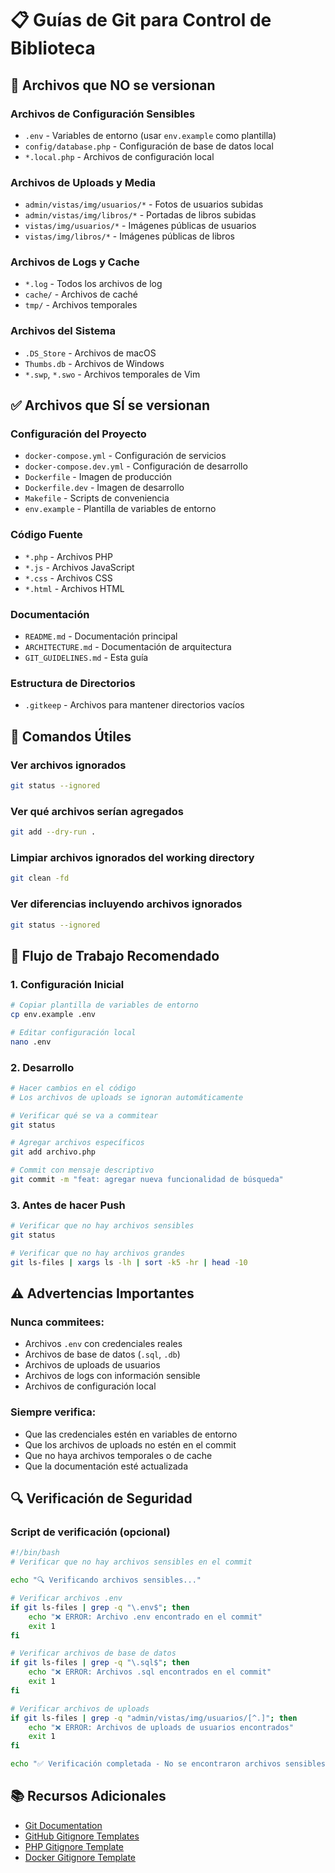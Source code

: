 # 📋 Guías de Git para Control de Biblioteca

## 🚫 Archivos que NO se versionan

### Archivos de Configuración Sensibles
- `.env` - Variables de entorno (usar `env.example` como plantilla)
- `config/database.php` - Configuración de base de datos local
- `*.local.php` - Archivos de configuración local

### Archivos de Uploads y Media
- `admin/vistas/img/usuarios/*` - Fotos de usuarios subidas
- `admin/vistas/img/libros/*` - Portadas de libros subidas
- `vistas/img/usuarios/*` - Imágenes públicas de usuarios
- `vistas/img/libros/*` - Imágenes públicas de libros

### Archivos de Logs y Cache
- `*.log` - Todos los archivos de log
- `cache/` - Archivos de caché
- `tmp/` - Archivos temporales

### Archivos del Sistema
- `.DS_Store` - Archivos de macOS
- `Thumbs.db` - Archivos de Windows
- `*.swp`, `*.swo` - Archivos temporales de Vim

## ✅ Archivos que SÍ se versionan

### Configuración del Proyecto
- `docker-compose.yml` - Configuración de servicios
- `docker-compose.dev.yml` - Configuración de desarrollo
- `Dockerfile` - Imagen de producción
- `Dockerfile.dev` - Imagen de desarrollo
- `Makefile` - Scripts de conveniencia
- `env.example` - Plantilla de variables de entorno

### Código Fuente
- `*.php` - Archivos PHP
- `*.js` - Archivos JavaScript
- `*.css` - Archivos CSS
- `*.html` - Archivos HTML

### Documentación
- `README.md` - Documentación principal
- `ARCHITECTURE.md` - Documentación de arquitectura
- `GIT_GUIDELINES.md` - Esta guía

### Estructura de Directorios
- `.gitkeep` - Archivos para mantener directorios vacíos

## 🔧 Comandos Útiles

### Ver archivos ignorados
```bash
git status --ignored
```

### Ver qué archivos serían agregados
```bash
git add --dry-run .
```

### Limpiar archivos ignorados del working directory
```bash
git clean -fd
```

### Ver diferencias incluyendo archivos ignorados
```bash
git status --ignored
```

## 📝 Flujo de Trabajo Recomendado

### 1. Configuración Inicial
```bash
# Copiar plantilla de variables de entorno
cp env.example .env

# Editar configuración local
nano .env
```

### 2. Desarrollo
```bash
# Hacer cambios en el código
# Los archivos de uploads se ignoran automáticamente

# Verificar qué se va a commitear
git status

# Agregar archivos específicos
git add archivo.php

# Commit con mensaje descriptivo
git commit -m "feat: agregar nueva funcionalidad de búsqueda"
```

### 3. Antes de hacer Push
```bash
# Verificar que no hay archivos sensibles
git status

# Verificar que no hay archivos grandes
git ls-files | xargs ls -lh | sort -k5 -hr | head -10
```

## ⚠️ Advertencias Importantes

### Nunca commitees:
- Archivos `.env` con credenciales reales
- Archivos de base de datos (`.sql`, `.db`)
- Archivos de uploads de usuarios
- Archivos de logs con información sensible
- Archivos de configuración local

### Siempre verifica:
- Que las credenciales estén en variables de entorno
- Que los archivos de uploads no estén en el commit
- Que no haya archivos temporales o de cache
- Que la documentación esté actualizada

## 🔍 Verificación de Seguridad

### Script de verificación (opcional)
```bash
#!/bin/bash
# Verificar que no hay archivos sensibles en el commit

echo "🔍 Verificando archivos sensibles..."

# Verificar archivos .env
if git ls-files | grep -q "\.env$"; then
    echo "❌ ERROR: Archivo .env encontrado en el commit"
    exit 1
fi

# Verificar archivos de base de datos
if git ls-files | grep -q "\.sql$"; then
    echo "❌ ERROR: Archivos .sql encontrados en el commit"
    exit 1
fi

# Verificar archivos de uploads
if git ls-files | grep -q "admin/vistas/img/usuarios/[^.]"; then
    echo "❌ ERROR: Archivos de uploads de usuarios encontrados"
    exit 1
fi

echo "✅ Verificación completada - No se encontraron archivos sensibles"
```

## 📚 Recursos Adicionales

- [Git Documentation](https://git-scm.com/doc)
- [GitHub Gitignore Templates](https://github.com/github/gitignore)
- [PHP Gitignore Template](https://github.com/github/gitignore/blob/main/PHP.gitignore)
- [Docker Gitignore Template](https://github.com/github/gitignore/blob/main/Docker.gitignore)
